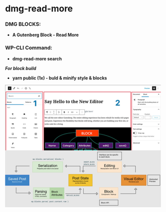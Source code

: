 # dmg-read-more

### DMG BLOCKS:
- **A Gutenberg Block - Read More**

### WP-CLI Command:
- **dmg-read-more search**

***For block build***
- **yarn public (1x) - buld & minify style & blocks**

![Screenshot](screenshot.jpg)